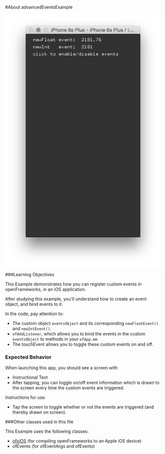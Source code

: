 
#About advancedEventsExample

![Screenshot of advancedEventsExample](advancedEventsExample.png)

###Learning Objectives

This Example demonstrates how you can register custom events in openFrameworks, in an iOS application.

After studying this example, you'll understand how to create an event object, and bind events to it.

In the code, pay attention to:

* The custom object ```eventsObject``` and its corresponding ```newFloatEvent()``` and ```newIntEvent()```.
* ```ofAddListener```, which allows you to bind the events in the custom ```eventsObject``` to methods in your ```ofApp.mm```
* The touchEvent allows you to toggle these custom events on and off.

### Expected Behavior

When launching this app, you should see a screen with

* Instructional Text
* After tapping, you can toggle on/off event information which is drawn to the screen every time the custom events are triggered.

Instructions for use:

* Tap the screen to toggle whether or not the events are triggered (and thereby drawn on screen).

###Other classes used in this file

This Example uses the following classes:

* [ofxiOS](http://openframeworks.cc/documentation/ofxiOS/) (for compiling openFrameworks to an Apple iOS device)
* ofEvents (for ofEventArgs and ofEvents)
